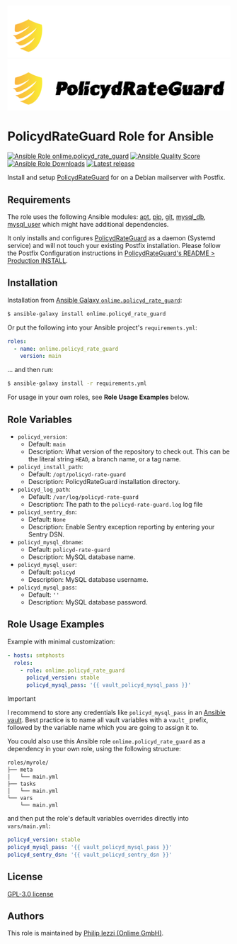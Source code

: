 ![PolicydRateGuard logo](./docs/logo-dark.png#gh-dark-mode-only)
![PolicydRateGuard logo](./docs/logo-light.png#gh-light-mode-only)

# PolicydRateGuard Role for Ansible

[![Ansible Role onlime.policyd_rate_guard](https://img.shields.io/ansible/role/63151)](https://galaxy.ansible.com/onlime/policyd_rate_guard)
[![Ansible Quality Score](https://img.shields.io/ansible/quality/63151)](https://galaxy.ansible.com/onlime/policyd_rate_guard)
[![Ansible Role Downloads](https://img.shields.io/ansible/role/d/63151)](https://galaxy.ansible.com/onlime/policyd_rate_guard)
[![Latest release](https://img.shields.io/github/v/release/onlime/ansible-role-policyd-rate-guard)](https://github.com/onlime/ansible-role-policyd-rate-guard/releases)

Install and setup [PolicydRateGuard](https://github.com/onlime/policyd-rate-guard) for on a Debian mailserver with Postfix.

## Requirements

The role uses the following Ansible modules: [apt](https://docs.ansible.com/ansible/latest/collections/ansible/builtin/apt_module.html), [pip](https://docs.ansible.com/ansible/latest/collections/ansible/builtin/pip_module.html), [git](https://docs.ansible.com/ansible/latest/collections/ansible/builtin/git_module.html), [mysql_db](https://docs.ansible.com/ansible/latest/collections/community/mysql/mysql_db_module.html), [mysql_user](https://docs.ansible.com/ansible/latest/collections/community/mysql/mysql_user_module.html) which might have additional dependencies.

It only installs and configures [PolicydRateGuard](https://github.com/onlime/policyd-rate-guard) as a daemon (Systemd service) and will not touch your existing Postfix installation. Please follow the Postfix Configuration instructions in [PolicydRateGuard's README > Production INSTALL](https://github.com/onlime/policyd-rate-guard/blob/main/README.md#configure-postfix).

## Installation

Installation from [Ansible Galaxy `onlime.policyd_rate_guard`](https://galaxy.ansible.com/onlime/policyd_rate_guard):

```bash
$ ansible-galaxy install onlime.policyd_rate_guard
```

Or put the following into your Ansible project's `requirements.yml`:

```yaml
roles:
  - name: onlime.policyd_rate_guard
    version: main
```

... and then run:

```bash
$ ansible-galaxy install -r requirements.yml
```

For usage in your own roles, see **Role Usage Examples** below.

## Role Variables

* `policyd_version`:
  * Default: `main`
  * Description: What version of the repository to check out. This can be the literal string `HEAD`, a branch name, or a tag name.
* `policyd_install_path`:
  * Default: `/opt/policyd-rate-guard`
  * Description: PolicydRateGuard installation directory.
* `policyd_log_path`:
  * Default: `/var/log/policyd-rate-guard`
  * Description: The path to the `policyd-rate-guard.log` log file
* `policyd_sentry_dsn`:
  * Default: `None`
  * Description: Enable Sentry exception reporting by entering your Sentry DSN.
* `policyd_mysql_dbname`:
  * Default: `policyd-rate-guard`
  * Description: MySQL database name.
* `policyd_mysql_user`:
  * Default: `policyd`
  * Description: MySQL database username.
* `policyd_mysql_pass`:
  * Default: `''`
  * Description: MySQL database password.

## Role Usage Examples

Example with minimal customization:

```yaml
- hosts: smtphosts
  roles:
    - role: onlime.policyd_rate_guard
      policyd_version: stable
      policyd_mysql_pass: '{{ vault_policyd_mysql_pass }}'
```

> [!IMPORTANT]
> I recommend to store any credentials like `policyd_mysql_pass` in an [Ansible vault](https://docs.ansible.com/ansible/latest/vault_guide). Best practice is to name all vault variables with a `vault_` prefix, followed by the variable name which you are going to assign it to.

You could also use this Ansible role `onlime.policyd_rate_guard` as a dependency in your own role, using the following structure:

```
roles/myrole/
├── meta
│   └── main.yml
├── tasks
│   └── main.yml
└── vars
    └── main.yml
```

and then put the role's default variables overrides directly into `vars/main.yml`:

```yaml
policyd_version: stable
policyd_mysql_pass: '{{ vault_policyd_mysql_pass }}'
policyd_sentry_dsn: '{{ vault_policyd_sentry_dsn }}'
```

## License

[GPL-3.0 license](LICENSE)

## Authors

This role is maintained by  [Philip Iezzi (Onlime GmbH)](https://www.onlime.ch/).
